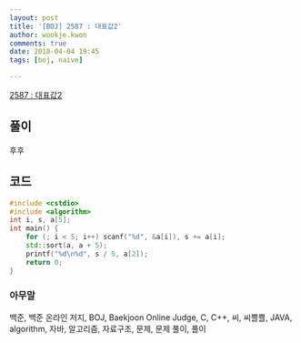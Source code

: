 ```yaml
---
layout: post
title: '[BOJ] 2587 : 대표값2'
author: wookje.kwon
comments: true
date: 2018-04-04 19:45
tags: [boj, naive]

---
```


[2587 : 대표값2](https://www.acmicpc.net/problem/2587)

## 풀이

후후

## 코드

```cpp
#include <cstdio>
#include <algorithm>
int i, s, a[5];
int main() {
    for (; i < 5; i++) scanf("%d", &a[i]), s += a[i];
    std::sort(a, a + 5);
    printf("%d\n%d", s / 5, a[2]);
    return 0;
}
```

### 아무말  
백준, 백준 온라인 저지, BOJ, Baekjoon Online Judge, C, C++, 씨, 씨쁠쁠, JAVA, algorithm, 자바, 알고리즘, 자료구조, 문제, 문제 풀이, 풀이
